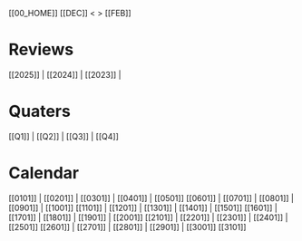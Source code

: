 [[00_HOME]]               [[DEC]] < > [[FEB]]

# Reviews

[[2025]] | [[2024]] | [[2023]] | 

# Quaters

[[Q1]] | [[Q2]] | [[Q3]] | [[Q4]]


# Calendar

[[0101]] | [[0201]] | [[0301]] |  [[0401]] | [[0501]]
[[0601]] | [[0701]] | [[0801]] | [[0901]] | [[1001]]
[[1101]] | [[1201]] | [[1301]] | [[1401]] | [[1501]]
[[1601]] | [[1701]] | [[1801]] | [[1901]] | [[2001]]
[[2101]] | [[2201]] | [[2301]] | [[2401]] | [[2501]]
[[2601]] | [[2701]] | [[2801]] | [[2901]] | [[3001]]
[[3101]]


